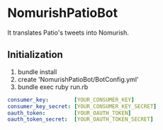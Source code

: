 # NomurishPatioBot
It translates Patio's tweets into Nomurish.
## Initialization
1. bundle install
2. create 'NomurishPatioBot/BotConfig.yml'
3. bundle exec ruby run.rb
```yaml:BotConfig.yml
consumer_key:        [YOUR_CONSUMER_KEY]
consumer_key_secret: [YOUR_CONSUMER_KEY_SECRET]
oauth_token:         [YOUR_OAUTH_TOKEN]
oauth_token_secret:  [YOUR_OAUTH_TOKEN_SECRET]
```

